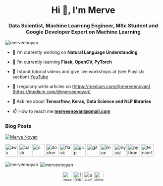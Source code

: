 <h1 align="center">Hi 👋, I'm Merve</h1>
<h3 align="center">Data Scientist, Machine Learning Engineer, MSc Student and Google Developer Expert on Machine Learning</h3>

<p align="left"> <img src="https://komarev.com/ghpvc/?username=merveenoyan" alt="merveenoyan" /> </p>

- 🔭 I’m currently working on **Natural Language Understanding**

- 🌱 I’m currently learning **Flask, OpenCV, PyTorch**

- 🎥 I shoot tutorial videos and give live workshops at (see Playlists section) [YouTube](https://www.youtube.com/playlist?list=PL-gZN-RzY2q-hjuOfZCggDprM0UYPv_oI)

- 📝 I regularly write articles on [https://medium.com/@merveenoyan](https://medium.com/@merveenoyan)

- 💬 Ask me about **Tensorflow, Keras, Data Science and NLP libraries**

- 📫 How to reach me **merveenoyan@gmail.com**

### Blog Posts
<!-- BLOG-POST-LIST:START -->
[![Merve Noyan](https://github-readme-medium.vercel.app/?username=merveenoyan)](https://medium.com/@merveenoyan)
<!-- BLOG-POST-LIST:END -->

<p align="left"><img src="https://devicons.github.io/devicon/devicon.git/icons/amazonwebservices/amazonwebservices-original-wordmark.svg" alt="aws" width="40" height="40"/> <img src="https://www.vectorlogo.zone/logos/gnu_bash/gnu_bash-icon.svg" alt="bash" width="40" height="40"/> <img src="https://devicons.github.io/devicon/devicon.git/icons/c/c-original.svg" alt="c" width="40" height="40"/> <img src="https://devicons.github.io/devicon/devicon.git/icons/docker/docker-original-wordmark.svg" alt="docker" width="40" height="40"/> <img src="https://www.vectorlogo.zone/logos/pocoo_flask/pocoo_flask-icon.svg" alt="flask" width="40" height="40"/> <img src="https://www.vectorlogo.zone/logos/google_cloud/google_cloud-icon.svg" alt="gcp" width="40" height="40"/> <img src="https://www.vectorlogo.zone/logos/git-scm/git-scm-icon.svg" alt="git" width="40" height="40"/> <img src="https://devicons.github.io/devicon/devicon.git/icons/linux/linux-original.svg" alt="linux" width="40" height="40"/> <img src="https://devicons.github.io/devicon/devicon.git/icons/mysql/mysql-original-wordmark.svg" alt="mysql" width="40" height="40"/> <img src="https://devicons.github.io/devicon/devicon.git/icons/python/python-original.svg" alt="python" width="40" height="40"/> <img src="https://www.vectorlogo.zone/logos/tensorflow/tensorflow-icon.svg" alt="tensorflow" width="40" height="40"/></p><p><img align="left" src="https://github-readme-stats.vercel.app/api/top-langs/?username=merveenoyan&layout=compact&hide=html" alt="merveenoyan" /></p>

<p>&nbsp;<img align="center" src="https://github-readme-stats.vercel.app/api?username=merveenoyan&show_icons=true" alt="merveenoyan" /></p>

<p align="center">
<a href="https://twitter.com/mervenoyann" target="blank"><img align="center" src="https://cdn.jsdelivr.net/npm/simple-icons@3.0.1/icons/twitter.svg" alt="mervenoyann" height="30" width="30" /></a>
<a href="https://stackoverflow.com/users/13198517" target="blank"><img align="center" src="https://cdn.jsdelivr.net/npm/simple-icons@3.0.1/icons/stackoverflow.svg" alt="13198517" height="30" width="30" /></a>
<a href="https://kaggle.com/unofficialmerve" target="blank"><img align="center" src="https://cdn.jsdelivr.net/npm/simple-icons@3.0.1/icons/kaggle.svg" alt="unofficialmerve" height="30" width="30" /></a>
<a href="https://medium.com/@merveenoyan" target="blank"><img align="center" src="https://cdn.jsdelivr.net/npm/simple-icons@3.0.1/icons/medium.svg" alt="@merveenoyan" height="30" width="30" /></a>
</p>
